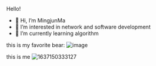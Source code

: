 Hello!

- 👋 Hi, I’m MingjunMa
- 👀 I’m interested in network and software development
- 🌱 I’m currently learning algorithm

this is my favorite bear:
![image](https://user-images.githubusercontent.com/54018772/142196307-a2949dc6-eed6-46c5-b1f1-db2407af69fc.png)

this is me
![1637150333127](https://user-images.githubusercontent.com/54018772/142196674-fe2d58c0-d822-4f1a-a78c-4aafc7b0b8a2.jpeg)




